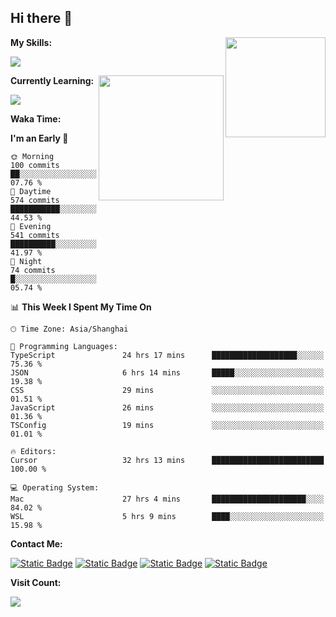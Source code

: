 ## Hi there 👋

<img align="right" height=160 src="https://s2.loli.net/2024/05/01/uw3cVq5TUCnhYLy.png" />

**My Skills:**
<p align="left">
  <a href="https://skillicons.dev">
    <img src="https://skillicons.dev/icons?i=git,docker,go,js,ts,react,vue,tailwind,electron,nextjs&perline=8" />
  </a>
</p>

<a href="https://github.com/anuraghazra/convoychat">
  <img height=200 align="right" src="https://stats.ronki.moe/api/top-langs?username=lonzzi&layout=compact&langs_count=8&card_width=320" />
</a>

**Currently Learning:**
<p align="left">
  <a href="https://skillicons.dev">
    <img src="https://skillicons.dev/icons?i=flutter,dart,py,rust" />
  </a>
</p>



**Waka Time:**
<!--START_SECTION:waka-->
**I'm an Early 🐤** 

```text
🌞 Morning                100 commits         ██░░░░░░░░░░░░░░░░░░░░░░░   07.76 % 
🌆 Daytime                574 commits         ███████████░░░░░░░░░░░░░░   44.53 % 
🌃 Evening                541 commits         ██████████░░░░░░░░░░░░░░░   41.97 % 
🌙 Night                  74 commits          █░░░░░░░░░░░░░░░░░░░░░░░░   05.74 % 
```


📊 **This Week I Spent My Time On** 

```text
🕑︎ Time Zone: Asia/Shanghai

💬 Programming Languages: 
TypeScript               24 hrs 17 mins      ███████████████████░░░░░░   75.36 % 
JSON                     6 hrs 14 mins       █████░░░░░░░░░░░░░░░░░░░░   19.38 % 
CSS                      29 mins             ░░░░░░░░░░░░░░░░░░░░░░░░░   01.51 % 
JavaScript               26 mins             ░░░░░░░░░░░░░░░░░░░░░░░░░   01.36 % 
TSConfig                 19 mins             ░░░░░░░░░░░░░░░░░░░░░░░░░   01.01 % 

🔥 Editors: 
Cursor                   32 hrs 13 mins      █████████████████████████   100.00 % 

💻 Operating System: 
Mac                      27 hrs 4 mins       █████████████████████░░░░   84.02 % 
WSL                      5 hrs 9 mins        ████░░░░░░░░░░░░░░░░░░░░░   15.98 % 
```


<!--END_SECTION:waka-->

**Contact Me:**
<p>
  <a href="https://space.bilibili.com/13424328"><img alt="Static Badge" src="https://img.shields.io/badge/bilibili-ColourCode?style=flat-square&logo=bilibili&color=%23fb7299"></a>
  <a href="https://github.com/lonzzi"><img alt="Static Badge" src="https://img.shields.io/badge/GitHub-ColourCode?style=flat-square&logo=GitHub&color=%23555555"></a>
  <a href="https://twitter.com/lonzzi102"><img alt="Static Badge" src="https://img.shields.io/badge/X-ColourCode?style=flat-square&logo=x&color=%231D9BF0"></a>
  <a href="https://t.me/ronkimoe"><img alt="Static Badge" src="https://img.shields.io/badge/telegram-ColourCode?style=flat-square&logo=telegram&color=%23ED1965"></a>
</p>

**Visit Count:**
<p>
  <img src="https://count.ronki.moe/github:lonzzi?theme=rule34&render=pixelated">
</p>
